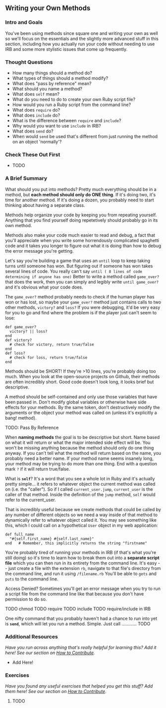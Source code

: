 ## Writing your Own Methods

### Intro and Goals
You've been using methods since square one and writing your own as well so we'll focus on the essentials and the slightly more advanced stuff in this section, including how you actually run your code without needing to use IRB and some more stylistic issues that come up frequently.

### Thought Questions
* How many things should a method do?
* What types of things should a method modify?
* What does "pass by reference" mean?
* What should you name a method?
* What does `self` mean?
* What do you need to do to create your own Ruby script file?
* How would you run a Ruby script from the command line?
* What does `require` do?
* What does `include` do?
* What is the difference between `require` and `include`?
* Why would you want to use `include` in IRB?
* What does `send` do?
* When would `send` be used that's different from just running the method on an object 'normally'?

### Check These Out First
* TODO

### A Brief Summary
What should you put into methods?  Pretty much everything should be in a method, but **each method should only do ONE thing**.  If it's doing two, it's time for another method.  If it's doing a dozen, you probably need to start thinking about having a separate class.  


Methods help organize your code by keeping you from repeating yourself.  Anything that you find yourself doing repetetively should probably go in its own method.

Methods also make your code much easier to read and debug, a fact that you'll appreciate when you write some horrendously complicated spaghetti code and it takes you longer to figure out what it is doing than how to debug the error message you're getting.  

Let's say you're building a game that uses an `until` loop to keep taking turns until someone has won.  But figuring out if someone has won takes several lines of code.  You really can't say `until ( 8 lines of code determining if anyone has one)`  Better to write a method called `game_over?` that does the work, then you can simply and legibly write `until game_over?` and it's obvious what your code does.  

The `game_over?` method probably needs to check if the human player has won or has lost, so maybe your `game_over?` method just contains calls to two other methods, `victory?` and `loss?`  If you were debugging, it'd be very easy for you to go and find where the problem is if the player just can't seem to lose:

    def game_over?
      victory? || loss?
    end
    def victory?
      # check for victory, return true/false
    end
    def loss?
      # check for loss, return true/false
    end

Methods should be SHORT! If they're >10 lines, you're probably doing too much.  When you look at the open-source projects on Github, their methods are often incredibly short.  Good code doesn't look long, it looks brief but descriptive.

A method should be self-contained and only use those variables that have been passed in.  Don't modify global variables or otherwise have side effects for your methods.  By the same token, don't destructively modify the arguments or the object your method was called on (unless it's explicitly a bang! method).  

TODO: Pass By Reference

When **naming methods** the goal is to be descriptive but short.  Name based on what it will return or what the major intended side effect will be.  You won't be missing anything because the method should only do one thing anyway.  If you can't tell what the method will return based on the name, you probably need a better name.  If your method name seems insanely long, your method may be trying to do more than one thing.  End with a question mark `?` if it will return true/false.  

What is **`self`**?  It's a word that you see a whole lot in Ruby and it's actually pretty simple... it refers to whatever object the current method was called on (i.e. the "caller").  So if I called `current_user.jump`, `current_user` is the caller of that method.  Inside the definition of the `jump` method, `self` would refer to the current_user.  

That is incredibly useful because we create methods that could be called by any number of different objects so we need a way inside of that method to dynamically refer to whatever object called it.  You may see something like this, which I could call on a hypothetical `User` object in my web application:

    def full_name
      "#{self.first_name} #{self.last_name}"
    end   # Remember, this implicitly returns the string "firstname"

You're probably tired of running your methods in IRB (if that's what you're still doing) so it's time to learn how to break them out into a **separate script file** which you can then run in its entirety from the command line.  It's easy -- just create a file with the extension `rb`, navigate to that file's directory from the command line, and run it using `/filename.rb`  You'll be able to `gets` and `puts` to the command line.  

Access Denied?  Sometimes you'll get an error message when you try to run a script file from the command line like that because you don't have permission to do so.

TODO chmod
TODO require
TODO include
TODO require/include in IRB

One nifty command that you probably haven't had a chance to run into yet is **`send`**, which will let you run a method.  Simple.  Just call ............ TODO

### Additional Resources
*Have you run across anything that's really helpful for learning this?  Add it here!  See our section on [How to Contribute](/contributing.md).*

* Add Here!

### Exercises
*Have you found any useful exercises that helped you get this stuff?  Add them here!  See our section on [How to Contribute](/contributing.md).*


1. TODO  
